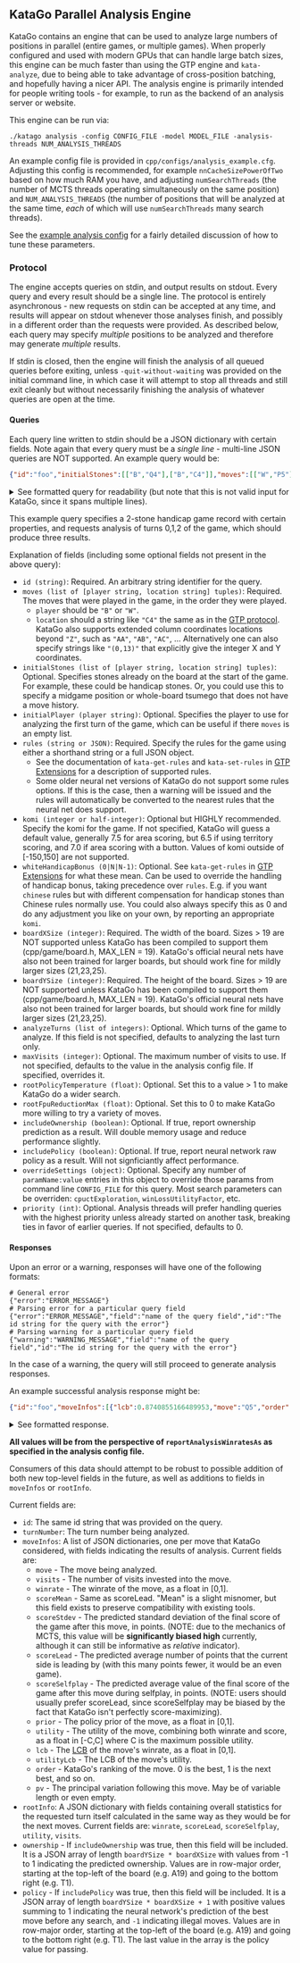 ## KataGo Parallel Analysis Engine

KataGo contains an engine that can be used to analyze large numbers of positions in parallel (entire games, or multiple games).
When properly configured and used with modern GPUs that can handle large batch sizes, this engine can be much faster than using
the GTP engine and `kata-analyze`, due to being able to take advantage of cross-position batching, and hopefully having a
nicer API. The analysis engine is primarily intended for people writing tools - for example, to run as the backend of an analysis
server or website.

This engine can be run via:

```./katago analysis -config CONFIG_FILE -model MODEL_FILE -analysis-threads NUM_ANALYSIS_THREADS```

An example config file is provided in `cpp/configs/analysis_example.cfg`. Adjusting this config is recommended, for example
`nnCacheSizePowerOfTwo` based on how much RAM you have, and adjusting `numSearchThreads` (the number of MCTS threads operating simultaneously on the same position)
and `NUM_ANALYSIS_THREADS` (the number of positions that will be analyzed at the same time, *each* of which will use `numSearchThreads` many search threads).

See the [example analysis config](https://github.com/lightvector/KataGo/blob/master/cpp/configs/analysis_example.cfg#L60) for a fairly detailed discussion of how to tune these parameters.

### Protocol

The engine accepts queries on stdin, and output results on stdout. Every query and every result should be a single line.
The protocol is entirely asynchronous - new requests on stdin can be accepted at any time, and results will appear on stdout
whenever those analyses finish, and possibly in a different order than the requests were provided. As described below, each query
may specify *multiple* positions to be analyzed and therefore may generate *multiple* results.

If stdin is closed, then the engine will finish the analysis of all queued queries before exiting, unless `-quit-without-waiting` was
provided on the initial command line, in which case it will attempt to stop all threads and still exit cleanly but without
necessarily finishing the analysis of whatever queries are open at the time.

#### Queries

Each query line written to stdin should be a JSON dictionary with certain fields. Note again that every query must be a *single line* - multi-line JSON queries are NOT supported. An example query would be:

```json
{"id":"foo","initialStones":[["B","Q4"],["B","C4"]],"moves":[["W","P5"],["B","P6"]],"rules":"tromp-taylor","komi":7.5,"boardXSize":19,"boardYSize":19,"analyzeTurns":[0,1,2]}
```

<details>
<summary>
See formatted query for readability (but note that this is not valid input for KataGo, since it spans multiple lines).
</summary>

```json
{
    "id": "foo",
    "initialStones": [
        ["B", "Q4"],
        ["B", "C4"]
    ],
    "moves": [
        ["W", "P5"],
        ["B", "P6"]
    ],
    "rules": "tromp-taylor",
    "komi": 7.5,
    "boardXSize": 19,
    "boardYSize": 19,
    "analyzeTurns": [0, 1, 2]
}
```
</details>

This example query specifies a 2-stone handicap game record with certain properties, and requests analysis of turns 0,1,2 of the game, which should produce three results.

Explanation of fields (including some optional fields not present in the above query):

   * `id (string)`: Required. An arbitrary string identifier for the query.
   * `moves (list of [player string, location string] tuples)`: Required. The moves that were played in the game, in the order they were played.
     * `player` should be `"B"` or `"W"`.
     * `location` should a string like `"C4"` the same as in the [GTP protocol](http://www.lysator.liu.se/~gunnar/gtp/gtp2-spec-draft2/gtp2-spec.html#SECTION000311000000000000000). KataGo also supports extended column coordinates locations beyond `"Z"`, such as `"AA"`, `"AB"`, `"AC"`, ... Alternatively one can also specify strings like `"(0,13)"` that explicitly give the integer X and Y coordinates.
   * `initialStones (list of [player string, location string] tuples)`: Optional. Specifies stones already on the board at the start of the game. For example, these could be handicap stones. Or, you could use this to specify a midgame position or whole-board tsumego that does not have a move history.
   * `initialPlayer (player string)`: Optional. Specifies the player to use for analyzing the first turn of the game, which can be useful if there `moves` is an empty list.
   * `rules (string or JSON)`: Required. Specify the rules for the game using either a shorthand string or a full JSON object.
     * See the documentation of `kata-get-rules` and `kata-set-rules` in [GTP Extensions](./GTP_Extensions.md) for a description of supported rules.
     * Some older neural net versions of KataGo do not support some rules options. If this is the case, then a warning will be issued and the rules will
       automatically be converted to the nearest rules that the neural net does support.
   * `komi (integer or half-integer)`: Optional but HIGHLY recommended. Specify the komi for the game. If not specified, KataGo will guess a default value, generally 7.5 for area scoring, but 6.5 if using territory scoring, and 7.0 if area scoring with a button. Values of komi outside of [-150,150] are not supported.
   * `whiteHandicapBonus (0|N|N-1)`: Optional. See `kata-get-rules` in [GTP Extensions](./GTP_Extensions.md) for what these mean. Can be used to override the handling of handicap bonus, taking precedence over `rules`. E.g. if you want `chinese` rules but with different compensation for handicap stones than Chinese rules normally use. You could also always specify this as 0 and do any adjustment you like on your own, by reporting an appropriate `komi`.
   * `boardXSize (integer)`: Required. The width of the board. Sizes > 19 are NOT supported unless KataGo has been compiled to support them (cpp/game/board.h, MAX_LEN = 19). KataGo's official neural nets have also not been trained for larger boards, but should work fine for mildly larger sizes (21,23,25).
   * `boardYSize (integer)`: Required. The height of the board. Sizes > 19 are NOT supported unless KataGo has been compiled to support them (cpp/game/board.h, MAX_LEN = 19). KataGo's official neural nets have also not been trained for larger boards, but should work fine for mildly larger sizes (21,23,25).
   * `analyzeTurns (list of integers)`: Optional. Which turns of the game to analyze. If this field is not specified, defaults to analyzing the last turn only.
   * `maxVisits (integer)`: Optional. The maximum number of visits to use. If not specified, defaults to the value in the analysis config file. If specified, overrides it.
   * `rootPolicyTemperature (float)`: Optional. Set this to a value > 1 to make KataGo do a wider search.
   * `rootFpuReductionMax (float)`: Optional. Set this to 0 to make KataGo more willing to try a variety of moves.
   * `includeOwnership (boolean)`: Optional. If true, report ownership prediction as a result. Will double memory usage and reduce performance slightly.
   * `includePolicy (boolean)`: Optional. If true, report neural network raw policy as a result. Will not signficiantly affect performance.
   * `overrideSettings (object)`: Optional. Specify any number of `paramName:value` entries in this object to override those params from command line `CONFIG_FILE` for this query. Most search parameters can be overriden: `cpuctExploration`, `winLossUtilityFactor`, etc.
   * `priority (int)`: Optional. Analysis threads will prefer handling queries with the highest priority unless already started on another task, breaking ties in favor of earlier queries. If not specified, defaults to 0.

#### Responses

Upon an error or a warning, responses will have one of the following formats:
```
# General error
{"error":"ERROR_MESSAGE"}
# Parsing error for a particular query field
{"error":"ERROR_MESSAGE","field":"name of the query field","id":"The id string for the query with the error"}
# Parsing warning for a particular query field
{"warning":"WARNING_MESSAGE","field":"name of the query field","id":"The id string for the query with the error"}
```
In the case of a warning, the query will still proceed to generate analysis responses.

An example successful analysis response might be:
```json
{"id":"foo","moveInfos":[{"lcb":0.8740855166489953,"move":"Q5","order":0,"prior":0.8934692740440369,"pv":["Q5","R5","Q6","P4","O5","O4","R6","S5","N4","N5","N3"],"scoreLead":8.18535151076558,"scoreMean":8.18535151076558,"scoreSelfplay":10.414442461570038,"scoreStdev":23.987067985850913,"utility":0.7509536097709347,"utilityLcb":0.7717092488727239,"visits":495,"winrate":0.8666727883983563},{"lcb":1.936558574438095,"move":"D4","order":1,"prior":0.021620146930217743,"pv":["D4","Q5"],"scoreLead":12.300520420074463,"scoreMean":12.300520420074463,"scoreSelfplay":15.386500358581543,"scoreStdev":24.661467510313432,"utility":0.9287495791972984,"utilityLcb":2.8000000000000003,"visits":2,"winrate":0.9365585744380951},{"lcb":1.9393062554299831,"move":"Q16","order":2,"prior":0.006689758971333504,"pv":["Q16"],"scoreLead":12.97426986694336,"scoreMean":12.97426986694336,"scoreSelfplay":16.423904418945313,"scoreStdev":25.34494674587838,"utility":0.9410896213959669,"utilityLcb":2.8000000000000003,"visits":1,"winrate":0.9393062554299831},{"lcb":1.9348860532045364,"move":"D16","order":3,"prior":0.0064553022384643555,"pv":["D16"],"scoreLead":12.066888809204102,"scoreMean":12.066888809204102,"scoreSelfplay":15.591397285461426,"scoreStdev":25.65390196745236,"utility":0.9256971928661066,"utilityLcb":2.8000000000000003,"visits":1,"winrate":0.9348860532045364}],"rootInfo":{"lcb":0.8672585456293346,"scoreLead":8.219540952281882,"scoreSelfplay":10.456476293719811,"scoreStdev":23.99829921716391,"utility":0.7524437705003542,"visits":500,"winrate":0.8672585456293346},"turnNumber":2}
```
<details>
<summary>
See formatted response.
</summary>

```json
{
    "id": "foo",
    "moveInfos": [{
        "lcb": 0.8740855166489953,
        "move": "Q5",
        "order": 0,
        "prior": 0.8934692740440369,
        "pv": ["Q5", "R5", "Q6", "P4", "O5", "O4", "R6", "S5", "N4", "N5", "N3"],
        "scoreLead": 8.18535151076558,
        "scoreMean": 8.18535151076558,
        "scoreSelfplay": 10.414442461570038,
        "scoreStdev": 23.987067985850913,
        "utility": 0.7509536097709347,
        "utilityLcb": 0.7717092488727239,
        "visits": 495,
        "winrate": 0.8666727883983563
    }, {
        "lcb": 1.936558574438095,
        "move": "D4",
        "order": 1,
        "prior": 0.021620146930217743,
        "pv": ["D4", "Q5"],
        "scoreLead": 12.300520420074463,
        "scoreMean": 12.300520420074463,
        "scoreSelfplay": 15.386500358581543,
        "scoreStdev": 24.661467510313432,
        "utility": 0.9287495791972984,
        "utilityLcb": 2.8000000000000003,
        "visits": 2,
        "winrate": 0.9365585744380951
    }, {
        "lcb": 1.9393062554299831,
        "move": "Q16",
        "order": 2,
        "prior": 0.006689758971333504,
        "pv": ["Q16"],
        "scoreLead": 12.97426986694336,
        "scoreMean": 12.97426986694336,
        "scoreSelfplay": 16.423904418945313,
        "scoreStdev": 25.34494674587838,
        "utility": 0.9410896213959669,
        "utilityLcb": 2.8000000000000003,
        "visits": 1,
        "winrate": 0.9393062554299831
    }, {
        "lcb": 1.9348860532045364,
        "move": "D16",
        "order": 3,
        "prior": 0.0064553022384643555,
        "pv": ["D16"],
        "scoreLead": 12.066888809204102,
        "scoreMean": 12.066888809204102,
        "scoreSelfplay": 15.591397285461426,
        "scoreStdev": 25.65390196745236,
        "utility": 0.9256971928661066,
        "utilityLcb": 2.8000000000000003,
        "visits": 1,
        "winrate": 0.9348860532045364
    }],
    "rootInfo": {
        "lcb": 0.8672585456293346,
        "scoreLead": 8.219540952281882,
        "scoreSelfplay": 10.456476293719811,
        "scoreStdev": 23.99829921716391,
        "utility": 0.7524437705003542,
        "visits": 500,
        "winrate": 0.8672585456293346
    },
    "turnNumber": 2
}
```
</details>


**All values will be from the perspective of `reportAnalysisWinratesAs` as specified in the analysis config file.**

Consumers of this data should attempt to be robust to possible addition of both new top-level fields in the future, as well as additions to fields in `moveInfos` or `rootInfo`.

Current fields are:

   * `id`: The same id string that was provided on the query.
   * `turnNumber`: The turn number being analyzed.
   * `moveInfos`: A list of JSON dictionaries, one per move that KataGo considered, with fields indicating the results of analysis. Current fields are:
      * `move` - The move being analyzed.
      * `visits` - The number of visits invested into the move.
      * `winrate` - The winrate of the move, as a float in [0,1].
      * `scoreMean` - Same as scoreLead. "Mean" is a slight misnomer, but this field exists to preserve compatibility with existing tools.
      * `scoreStdev` - The predicted standard deviation of the final score of the game after this move, in points. (NOTE: due to the mechanics of MCTS, this value will be **significantly biased high** currently, although it can still be informative as *relative* indicator).
      * `scoreLead` - The predicted average number of points that the current side is leading by (with this many points fewer, it would be an even game).
      * `scoreSelfplay` - The predicted average value of the final score of the game after this move during selfplay, in points. (NOTE: users should usually prefer scoreLead, since scoreSelfplay may be biased by the fact that KataGo isn't perfectly score-maximizing).
      * `prior` - The policy prior of the move, as a float in [0,1].
      * `utility` - The utility of the move, combining both winrate and score, as a float in [-C,C] where C is the maximum possible utility.
      * `lcb` - The [LCB](https://github.com/leela-zero/leela-zero/issues/2282) of the move's winrate, as a float in [0,1].
      * `utilityLcb` - The LCB of the move's utility.
      * `order` - KataGo's ranking of the move. 0 is the best, 1 is the next best, and so on.
      * `pv` - The principal variation following this move. May be of variable length or even empty.
   * `rootInfo`: A JSON dictionary with fields containing overall statistics for the requested turn itself calculated in the same way as they would be for the next moves. Current fields are: `winrate`, `scoreLead`, `scoreSelfplay`, `utility`, `visits`.
   * `ownership` - If `includeOwnership` was true, then this field will be included. It is a JSON array of length `boardYSize * boardXSize` with values from -1 to 1 indicating the predicted ownership. Values are in row-major order, starting at the top-left of the board (e.g. A19) and going to the bottom right (e.g. T1).
   * `policy` - If `includePolicy` was true, then this field will be included. It is a JSON array of length `boardYSize * boardXSize + 1` with positive values summing to 1 indicating the neural network's prediction of the best move before any search, and `-1` indicating illegal moves. Values are in row-major order, starting at the top-left of the board (e.g. A19) and going to the bottom right (e.g. T1). The last value in the array is the policy value for passing.
